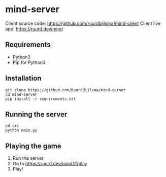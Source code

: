 # mind-server
Client source code: https://github.com/ruurdbijlsma/mind-client
Client live app: https://ruurd.dev/mind

## Requirements
* Python3
* Pip for Python3

## Installation

```
git clone https://github.com/RuurdBijlsma/mind-server
cd mind-server
pip install -r requirements.txt
```

## Running the server
```
cd src
python main.py
```

## Playing the game
1. Run the server
2. Go to https://ruurd.dev/mind/#/play
3. Play!
